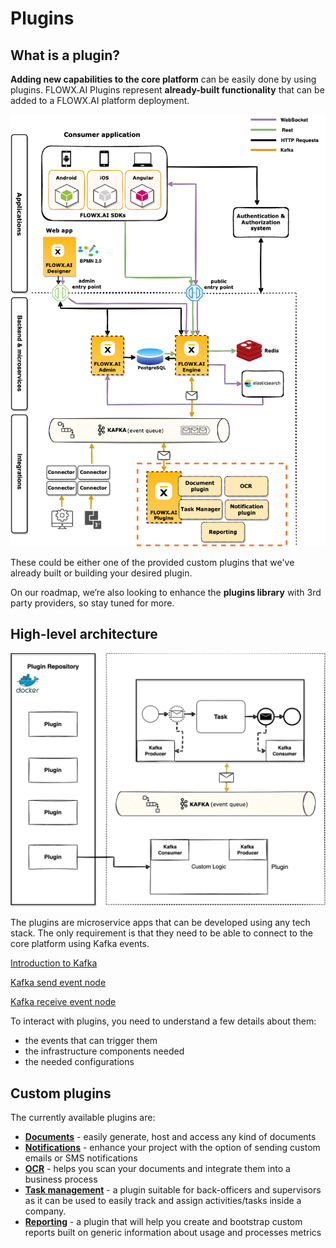 # Plugins

## What is a plugin?

**Adding new capabilities to the core platform** can be easily done by using plugins. FLOWX.AI Plugins represent **already-built functionality** that can be added to a FLOWX.AI platform deployment.

![](../img/plugins.diagram.png)

These could be either one of the provided custom plugins that we've already built or building your desired plugin.

On our roadmap, we’re also looking to enhance the **plugins library** with 3rd party providers, so stay tuned for more.

## High-level architecture

![](../img/plugins_diagram.png)

The plugins are microservice apps that can be developed using any tech stack. The only requirement is that they need to be able to connect to the core platform using Kafka events.

[Introduction to Kafka](../../platform-overview/frameworks-and-standards/event-driven-architecture-frameworks/intro-to-kafka-concepts.md)

[Kafka send event node](../../building-blocks/node/message-send-received-task-node.md#message-send-task)

[Kafka receive event node](../../building-blocks/node/message-send-received-task-node.md#message-receive-task)

To interact with plugins, you need to understand a few details about them:

* the events that can trigger them
* the infrastructure components needed
* the needed configurations

## Custom plugins

The currently available plugins are:

* [**Documents**](./custom-plugins/documents-plugin/documents-plugin.md) - easily generate, host and access any kind of documents
* [**Notifications**](./custom-plugins/notifications-plugin/notifications-plugin.md) - enhance your project with the option of sending custom emails or SMS notifications
* [**OCR**](./custom-plugins/ocr-plugin.md) - helps you scan your documents and integrate them into a business process
* [**Task management**](./custom-plugins/task-management/task-management.md) - a plugin suitable for back-officers and supervisors as it can be used to easily track and assign activities/tasks inside a company.
* [**Reporting**](./custom-plugins/reporting.md) - a plugin that will help you create and bootstrap custom reports built on generic information about usage and processes metrics